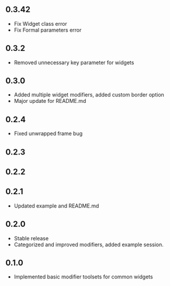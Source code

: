 ## 0.3.42
* Fix Widget class error
* Fix Formal parameters error 

## 0.3.2
* Removed unnecessary key parameter for widgets

## 0.3.0
* Added multiple widget modifiers, added custom border option
* Major update for README.md

## 0.2.4
* Fixed unwrapped frame bug
## 0.2.3

## 0.2.2

## 0.2.1

* Updated example and README.md

## 0.2.0

* Stable release 
* Categorized and improved modifiers, added example session.

## 0.1.0

* Implemented basic modifier toolsets for common widgets
